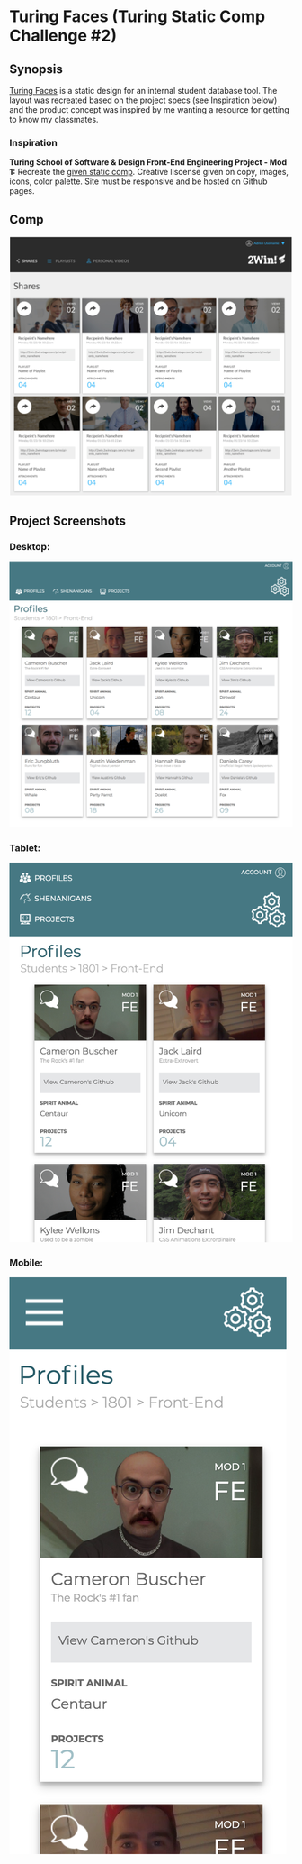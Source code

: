 # Turing Faces (Turing Static Comp Challenge #2)

## Synopsis
[Turing Faces](https://danielafcarey.github.io/ds-comp-challenge-2/) is a static design for an internal student database tool. The layout was recreated based on the project specs (see Inspiration below) and the product concept was inspired by me wanting a resource for getting to know my classmates. 

### Inspiration
**Turing School of Software & Design Front-End Engineering Project - Mod 1:** Recreate the [given static comp](http://frontend.turing.io/projects/m1-static-comp-2.html). Creative liscense given on copy, images, icons, color palette. Site must be responsive and be hosted on Github pages. 

## Comp
![Original Comp](assets/comp.png)


## Project Screenshots
### Desktop:
![Desktop](assets/desktop.png)

### Tablet:
![Tablet](assets/tablet.png)

### Mobile:
![Mobile](assets/mobile.png)

